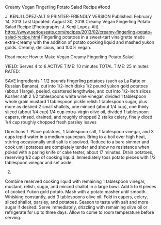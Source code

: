 Creamy Vegan Fingerling Potato Salad Recipe
#food 

J. KENJI LÓPEZ-ALT
9     PRINTER-FRIENDLY VERSION
Published: February 14, 2013 Last Updated: August 30, 2018
Creamy Vegan Fingerling Potato Salad Recipe
[Photographs: J. Kenji Lopez-Alt]
https://www.seriouseats.com/recipes/2013/02/creamy-fingerling-potato-salad-recipe.html
Fingerling potatoes in a sweet-tart vinaigrette made extra-creamy with the addition of potato cooking liquid and mashed yukon golds. Creamy, delicious, and 100% vegan.

Read more: How to Make Vegan Creamy Fingerling Potato Salad

YIELD:
Serves 4 to 6
ACTIVE TIME:
10 minutes
TOTAL TIME:
25 minutes
RATED:
    
 SAVE
Ingredients
1 1/2 pounds fingerling potatoes (such as La Ratte or Russian Banana), cut into 1/2-inch disks
1/2 pound yukon gold potatoes (about 1 large), peeled, quartered lengthwise, and cut into 1/2-inch slices
Kosher salt
2 1/2 tablespoons white wine vinegar, divided
1 tablespoon whole grain mustard
1 tablespoon pickle relish
1 tablespoon sugar, plus more as desired
2 small shallots, one minced (about 1/4 cup), one thinly sliced (about 1/4 cup)
1/4 cup extra-virgin olive oil, divided
1 tablespoon capers, rinsed, drained, and roughly chopped
2 stalks celery, finely diced
1/4 cup roughly chopped fresh parsley leaves

Directions
1.
Place potatoes, 1 tablespoon salt, 1 tablespoon vinegar, and 3 cups tepid water in a medium saucepan. Bring to a boil over high heat, stirring occasionally until salt is dissolved. Reduce to a bare simmer and cook until potatoes are completely tender and show no resistance when poked with a paring knife or cake tester, about 17 minutes. Drain potatoes, reserving 1/2 cup of cooking liquid. Immediately toss potato pieces with 1/2 tablespoon vinegar and set aside.

2.
Combine reserved cooking liquid with remaining 1 tablespoon vinegar, mustard, relish, sugar, and minced shallot in a large bowl. Add 5 to 6 pieces of cooked Yukon gold potato. Mash with a potato masher until smooth. Whisking constantly, add 3 tablespoons olive oil. Fold in capers, celery, sliced shallot, parsley, and potatoes. Season to taste with salt and more sugar if desired. Serve immediately, drizzling with remaining olive oil or refrigerate for up to three days. Allow to come to room temperature before serving.

